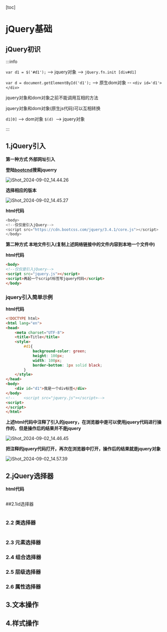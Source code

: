[toc]



# jQuery基础

## jQuery初识

:::info

`var d1 = $('#d1');` --> jquery对象  --> `jQuery.fn.init [div#d1]`

`var d = document.getElementById('d1');`  --> 原生dom对象 -- `<div id='d1'></div>`

jquery对象和dom对象之前不能调用互相的方法

jquery对象和dom对象(原生js代码)可以互相转换

`d1[0]` --> dom对象
`$(d) `--> jquery对象

:::



## 1.jQuery引入

**第一种方式	外部网址引入**

**登陆[bootcnd](https://www.bootcdn.cn/)搜索jquerry**



![iShot_2024-09-02_14.44.26](https://gitea.pptfz.cn/pptfz/picgo-images/raw/branch/master/img/iShot_2024-09-02_14.44.26.png)



**选择相应的版本**



![iShot_2024-09-02_14.45.27](https://gitea.pptfz.cn/pptfz/picgo-images/raw/branch/master/img/iShot_2024-09-02_14.45.27.png)



**html代码**

```javascript
<body>
<!--仅仅是引入jQuery-->
<script src="https://cdn.bootcss.com/jquery/3.4.1/core.js"></script>
</body>
```



**第二种方式	本地文件引入(复制上述网络链接中的文件内容到本地一个文件中)**

**html代码**

```html
<body>
<!--仅仅是引入jQuery-->
<script src="jquery.js"></script>
<script>再起一个script标签写jquery代码</script> 
</body>
```



### jquery引入简单示例

**html代码**

```html
<!DOCTYPE html>
<html lang="en">
<head>
    <meta charset="UTF-8">
    <title>Title</title>
    <style>
        #d1{
            background-color: green;
            height: 100px;
            width: 100px;
            border-bottom: 1px solid black;
        }
    </style>
</head>
<body>
    <div id="d1">我是一个div标签</div>
</body>
<!--    <script src="jquery.js"></script>-->
<script>
</script>
</html>
```

**上述html代码中注释了引入的jquery，在浏览器中是可以使用jquery代码进行操作的，但是操作后的结果并不是jquery**

![iShot_2024-09-02_14.46.45](https://gitea.pptfz.cn/pptfz/picgo-images/raw/branch/master/img/iShot_2024-09-02_14.46.45.png)







**把注释的jquery代码打开，再次在浏览器中打开，操作后的结果就是jquery对象**

![iShot_2024-09-02_14.57.39](https://gitea.pptfz.cn/pptfz/picgo-images/raw/branch/master/img/iShot_2024-09-02_14.57.39.png)







## 2.jQuery选择器

**html代码**

```html

```



##2.1id选择器

```javascript

```





### 2.2 类选择器

```javascript

```



### 2.3 元素选择器



### 2.4 组合选择器





### 2.5 层级选择器





### 2.6 属性选择器



## 





## 3.文本操作





## 4.样式操作
